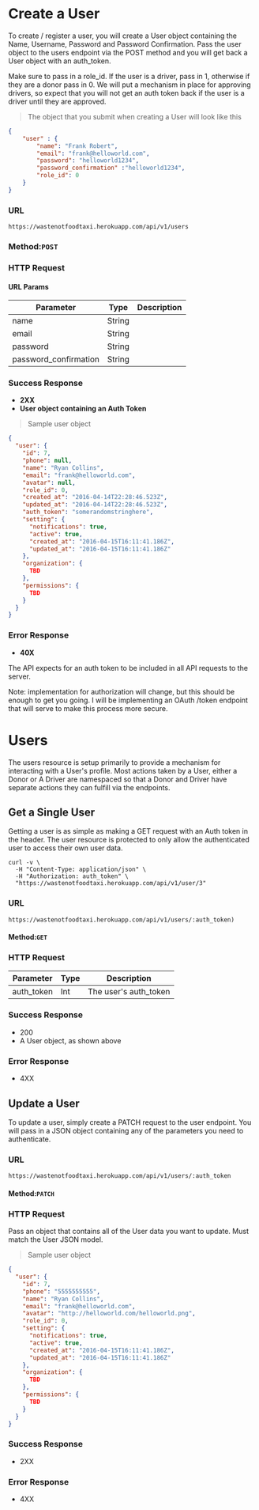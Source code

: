 # Create a User
To create / register a user, you will create a User object containing the Name, Username, Password and Password Confirmation.  Pass the user object to the users endpoint via the POST method and you will get back a User object with an auth_token.  

Make sure to pass in a role_id.  If the user is a driver, pass in 1, otherwise if they are a donor pass in 0.  We will put a mechanism in place for approving drivers, so expect that you will not get an auth token back if the user is a driver until they are approved.

>The object that you submit when creating a User will look like this

```json
{
    "user" : {
        "name": "Frank Robert",
        "email": "frank@helloworld.com",
        "password": "helloworld1234",
        "password_confirmation" :"helloworld1234",
        "role_id": 0
    }
}
```


### URL
`https://wastenotfoodtaxi.herokuapp.com/api/v1/users`
### **Method**:`POST`

### HTTP Request
#### **URL Params**
Parameter | Type | Description
--------- | ------- | -----------
name      | String  |
email    |   String |
password | String |
password_confirmation | String |

### Success Response
* **2XX**
* **User object containing an Auth Token**

>Sample user object

```json
{
  "user": {
    "id": 7,
    "phone": null,
    "name": "Ryan Collins",
    "email": "frank@helloworld.com",
    "avatar": null,
    "role_id": 0,
    "created_at": "2016-04-14T22:28:46.523Z",
    "updated_at": "2016-04-14T22:28:46.523Z",
    "auth_token": "somerandomstringhere",
    "setting": {
      "notifications": true,
      "active": true,
      "created_at": "2016-04-15T16:11:41.186Z",
      "updated_at": "2016-04-15T16:11:41.186Z"
    },
    "organization": {
      TBD
    },
    "permissions": {
      TBD
    }
  }
}
```
### Error Response
* **40X**

The API expects for an auth token to be included in all API requests to the server.

<aside class="notice">
Note: implementation for authorization will change, but this should be enough to get you going.  I will be implementing an OAuth /token endpoint that will serve to make this process more secure.
</aside>

# Users
The users resource is setup primarily to provide a mechanism for interacting with a User's profile.  Most actions taken by a User, either a Donor or A Driver are namespaced so that a Donor and Driver have separate actions they can fulfill via the endpoints.

## Get a Single User
Getting a user is as simple as making a GET request with an Auth token in the header.  The user resource is protected to only allow the authenticated user to access their own user data.  

```shell
curl -v \
  -H "Content-Type: application/json" \
  -H "Authorization: auth_token" \
  "https://wastenotfoodtaxi.herokuapp.com/api/v1/user/3"
```

### URL
`https://wastenotfoodtaxi.herokuapp.com/api/v1/users/:auth_token)`
#### **Method**:`GET`

### HTTP Request
Parameter | Type | Description
--------- | ------- | -----------
auth_token      | Int | The user's auth_token
### Success Response
* 200
* A User object, as shown above

### Error Response
* 4XX

## Update a User
To update a user, simply create a PATCH request to the user endpoint.  You will pass in a JSON object containing any of the parameters you need to authenticate.

### URL
`https://wastenotfoodtaxi.herokuapp.com/api/v1/users/:auth_token`
#### **Method**:`PATCH`
### HTTP Request
Pass an object that contains all of the User data you want to update.  Must match the User JSON model.

>Sample user object

```json
{
  "user": {
    "id": 7,
    "phone": "5555555555",
    "name": "Ryan Collins",
    "email": "frank@helloworld.com",
    "avatar": "http://helloworld.com/helloworld.png",
    "role_id": 0,
    "setting": {
      "notifications": true,
      "active": true,
      "created_at": "2016-04-15T16:11:41.186Z",
      "updated_at": "2016-04-15T16:11:41.186Z"
    },
    "organization": {
      TBD
    },
    "permissions": {
      TBD
    }
  }
}
```
### Success Response
* 2XX
### Error Response
* 4XX
